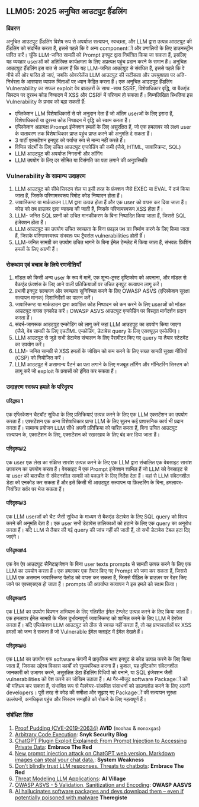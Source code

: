 ## LLM05: 2025 अनुचित आउटपुट हैंंडलिंग

### विवरण

अनुचित आउटपुट हैंंडलिंग विशेष रूप से अपर्याप्त सत्यापन, स्वच्छता, और LLM द्वारा उत्पन्न आउटपुट की हैंंडलिंग को संदर्भित करता हैं, इससे पहले कि वे अन्य componentों और प्रणालियों के लिए डाउनस्ट्रीम पारित करें। चूंकि LLM-जनित सामग्री को Prompt इनपुट द्वारा नियंत्रित किया जा सकता हैं, इसलिए यह व्यवहार userओं को अतिरिक्त कार्यक्षमता के लिए अप्रत्यक्ष पहुंच प्रदान करने के समान हैं।
अनुचित आउटपुट हैंंडलिंग इस बात से अलग हैं कि यह LLM-जनित आउटपुट से संबंधित हैं, इससे पहले कि वे नीचे की ओर पारित हो जाएं, जबकि ओवररेलेंस LLM आउटपुट की सटीकता और उपयुक्तता पर अति-निर्भरता के आसपास व्यापक चिंताओं पर ध्यान केंद्रित करता हैं।
एक अनुचित आउटपुट हैंंडलिंग Vulnerability का सफल exploit वेब ब्राउज़रों के साथ -साथ SSRF, विशेषाधिकार वृद्धि, या बैकएंड सिस्टम पर दूरस्थ कोड निष्पादन में XSS और CSRF में परिणाम हो सकता हैं।
निम्नलिखित स्थितियां इस Vulnerability के प्रभाव को बढ़ा सकती हैंं:
- एप्लिकेशन LLM विशेषाधिकारों से परे अनुदान देता हैं जो अंतिम userओं के लिए इरादा हैं, विशेषाधिकारों या दूरस्थ कोड निष्पादन में वृद्धि को सक्षम करता हैं।
- एप्लिकेशन अप्रत्यक्ष Prompt इंजेक्शन हमलों के लिए असुरक्षित हैं, जो एक हमलावर को लक्ष्य user के वातावरण तक विशेषाधिकार प्राप्त पहुंच प्राप्त करने की अनुमति दे सकता हैं।
- 3 पार्टी एक्सटेंशन इनपुट को पर्याप्त रूप से मान्य नहीं करते हैंं।
- विभिन्न संदर्भों के लिए उचित आउटपुट एन्कोडिंग की कमी (जैसे, HTML, जावास्क्रिप्ट, SQL)
- LLM आउटपुट की अपर्याप्त निगरानी और लॉगिंग
- LLM उपयोग के लिए दर सीमित या विसंगति का पता लगाने की अनुपस्थिति

### Vulnerability के सामान्य उदाहरण

1. LLM आउटपुट को सीधे सिस्टम शेल या इसी तरह के फ़ंक्शन जैसे EXEC या EVAL में दर्ज किया जाता हैं, जिसके परिणामस्वरूप रिमोट कोड निष्पादन होता हैं।
2. जावास्क्रिप्ट या मार्कडाउन LLM द्वारा उत्पन्न होता हैं और एक user को वापस कर दिया जाता हैं। कोड को तब ब्राउज़र द्वारा व्याख्या की जाती हैं, जिसके परिणामस्वरूप XSS होता हैं।
3. LLM- जनित SQL प्रश्नों को उचित मानकीकरण के बिना निष्पादित किया जाता हैं, जिससे SQL इंजेक्शन होता हैं।
4. LLM आउटपुट का उपयोग उचित स्वच्छता के बिना फ़ाइल पथ का निर्माण करने के लिए किया जाता हैं, जिसके परिणामस्वरूप संभवतः पथ ट्रैवर्सल vulnerabilities होती हैंं।
5. LLM-जनित सामग्री का उपयोग उचित भागने के बिना ईमेल टेम्प्लेट में किया जाता हैं, संभवतः फ़िशिंग हमलों के लिए अग्रणी हैं।

### रोकथाम एवं बचाव के लिये रणनीतियाँ

1. मॉडल को किसी अन्य user के रूप में मानें, एक शून्य-ट्रस्ट दृष्टिकोण को अपनाना, और मॉडल से बैकएंड फ़ंक्शंस के लिए आने वाली प्रतिक्रियाओं पर उचित इनपुट सत्यापन लागू करें।
2. प्रभावी इनपुट सत्यापन और स्वच्छता सुनिश्चित करने के लिए OWASP ASVS (एप्लिकेशन सुरक्षा सत्यापन मानक) दिशानिर्देशों का पालन करें।
3. जावास्क्रिप्ट या मार्कडाउन द्वारा अवांछित कोड निष्पादन को कम करने के लिए userओं को मॉडल आउटपुट वापस एनकोड करें। OWASP ASVS आउटपुट एन्कोडिंग पर विस्तृत मार्गदर्शन प्रदान करता हैं।
4. संदर्भ-जागरूक आउटपुट एन्कोडिंग को लागू करें जहां LLM आउटपुट का उपयोग किया जाएगा (जैसे, वेब सामग्री के लिए एचटीML एन्कोडिंग, डेटाबेस query के लिए एसक्यूएल एस्केपिंग)।
5. LLM आउटपुट से जुड़े सभी डेटाबेस संचालन के लिए पैरामीटर किए गए query या तैयार स्टेटमेंट का उपयोग करें।
6. LLM- जनित सामग्री से XSS हमलों के जोखिम को कम करने के लिए सख्त सामग्री सुरक्षा नीतियों (CSP) को नियोजित करें।
7. LLM आउटपुट में असामान्य पैटर्न का पता लगाने के लिए मजबूत लॉगिंग और मॉनिटरिंग सिस्टम को लागू करें जो exploit के प्रयासों को इंगित कर सकता हैं।

### उदाहरण स्वरूप हमले के परिदृश्य

#### परिद्रश्य 1
  एक एप्लिकेशन चैटबॉट सुविधा के लिए प्रतिक्रियाएं उत्पन्न करने के लिए एक LLM एक्सटेंशन का उपयोग करता हैं। एक्सटेंशन एक अन्य विशेषाधिकार प्राप्त LLM के लिए सुलभ कई प्रशासनिक कार्य भी प्रदान करता हैं। सामान्य प्रयोजन LLM सीधे अपनी प्रतिक्रिया को पारित करता हैं, बिना उचित आउटपुट सत्यापन के, एक्सटेंशन के लिए, एक्सटेंशन को रखरखाव के लिए बंद कर दिया जाता हैं।
#### परिदृश्य#2
  एक user एक लेख का संक्षिप्त सारांश उत्पन्न करने के लिए एक LLM द्वारा संचालित एक वेबसाइट सारांश उपकरण का उपयोग करता हैं। वेबसाइट में एक Prompt इंजेक्शन शामिल हैं जो LLM को वेबसाइट से या user की बातचीत से संवेदनशील सामग्री को पकड़ने के लिए निर्देश देता हैं। वहां से LLM संवेदनशील डेटा को एनकोड कर सकता हैं और इसे किसी भी आउटपुट सत्यापन या फ़िल्टरिंग के बिना, हमलावर-नियंत्रित सर्वर पर भेज सकता हैं।
#### परिदृश्य#3
  एक LLM userओं को चैट जैसी सुविधा के माध्यम से बैकएंड डेटाबेस के लिए SQL query को शिल्प करने की अनुमति देता हैं। एक user सभी डेटाबेस तालिकाओं को हटाने के लिए एक query का अनुरोध करता हैं। यदि LLM से तैयार की गई query की जांच नहीं की जाती हैं, तो सभी डेटाबेस टेबल हटा दिए जाएंगे।
#### परिदृश्य#4
  एक वेब ऐप आउटपुट सैनिटाइजेशन के बिना user texts prompts से सामग्री उत्पन्न करने के लिए एक LLM का उपयोग करता हैं। एक हमलावर एक तैयार किए गए Prompt को जमा कर सकता हैं, जिससे LLM एक असमान जावास्क्रिप्ट पेलोड को वापस कर सकता हैं, जिससे पीड़ित के ब्राउज़र पर रेंडर किए जाने पर एक्सएसएस हो जाता हैं। prompts की अपर्याप्त सत्यापन ने इस हमले को सक्षम किया।
#### परिदृश्य#5
  एक LLM का उपयोग विपणन अभियान के लिए गतिशील ईमेल टेम्प्लेट उत्पन्न करने के लिए किया जाता हैं। एक हमलावर ईमेल सामग्री के भीतर दुर्भावनापूर्ण जावास्क्रिप्ट को शामिल करने के लिए LLM में हेरफेर करता हैं। यदि एप्लिकेशन LLM आउटपुट को ठीक से स्वच्छ नहीं करता हैं, तो यह प्राप्तकर्ताओं पर XSS हमलों को जन्म दे सकता हैं जो Vulnerable ईमेल क्लाइंट में ईमेल देखते हैंं।
#### परिदृश्य#6
  एक LLM का उपयोग एक software कंपनी में प्राकृतिक भाषा इनपुट से कोड उत्पन्न करने के लिए किया जाता हैं, जिसका उद्देश्य विकास कार्यों को सुव्यवस्थित करना हैं। कुशल, यह दृष्टिकोण संवेदनशील जानकारी को उजागर करने, असुरक्षित डेटा हैंंडलिंग विधियों को बनाने, या SQL इंजेक्शन जैसी vulnerabilities को पेश करने का जोखिम उठाता हैं। AI गैर-मौजूद software Packageों को भी मतिभ्रम कर सकता हैं, संभावित रूप से मैलवेयर-संक्रमित संसाधनों को डाउनलोड करने के लिए अग्रणी developers। पूरी तरह से कोड की समीक्षा और सुझाए गए Packageों की सत्यापन सुरक्षा उल्लंघनों, अनधिकृत पहुंच और सिस्टम समझौते को रोकने के लिए महत्वपूर्ण हैं।

### संबंधित लिंक

1. [Proof Pudding (CVE-2019-20634)](https://avidml.org/database/avid-2023-v009/) **AVID** (`moohax` & `monoxgas`)
2. [Arbitrary Code Execution](https://security.snyk.io/vuln/SNYK-PYTHON-LANGCHAIN-5411357): **Snyk Security Blog**
3. [ChatGPT Plugin Exploit Explained: From Prompt Injection to Accessing Private Data](https://embracethered.com/blog/posts/2023/chatgpt-cross-plugin-request-forgery-and-prompt-injection./): **Embrace The Red**
4. [New prompt injection attack on ChatGPT web version. Markdown images can steal your chat data.](https://systemweakness.com/new-prompt-injection-attack-on-chatgpt-web-version-ef717492c5c2?gi=8daec85e2116): **System Weakness**
5. [Don’t blindly trust LLM responses. Threats to chatbots](https://embracethered.com/blog/posts/2023/ai-injections-threats-context-matters/): **Embrace The Red**
6. [Threat Modeling LLM Applications](https://aivillage.org/large%20language%20models/threat-modeling-llm/): **AI Village**
7. [OWASP ASVS - 5 Validation, Sanitization and Encoding](https://owasp-aasvs4.readthedocs.io/en/latest/V5.html#validation-sanitization-and-encoding): **OWASP AASVS**
8. [AI hallucinates software packages and devs download them – even if potentially poisoned with malware](https://www.theregister.com/2024/03/28/ai_bots_hallucinate_software_packages/) **Theregiste**

